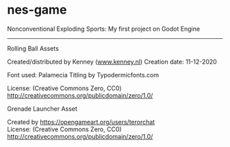 # nes-game
Nonconventional Exploding Sports: My first project on Godot Engine

----------------

Rolling Ball Assets

Created/distributed by Kenney (www.kenney.nl)
	Creation date: 11-12-2020

Font used: Palamecia Titling by Typodermicfonts.com

License: (Creative Commons Zero, CC0)
http://creativecommons.org/publicdomain/zero/1.0/

Grenade Launcher Asset

Created by https://opengameart.org/users/terorchat<br>
License: (Creative Commons Zero, CC0)<br>
http://creativecommons.org/publicdomain/zero/1.0/
